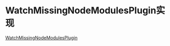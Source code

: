 # WatchMissingNodeModulesPlugin实现

[WatchMissingNodeModulesPlugin](./WatchMissingNodeModulesPlugin.js)
